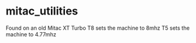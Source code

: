 # mitac_utilities

Found on an old Mitac XT Turbo
T8 sets the machine to 8mhz
T5 sets the machine to 4.77mhz
